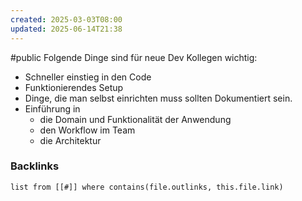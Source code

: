 ```yaml
---
created: 2025-03-03T08:00
updated: 2025-06-14T21:38
---
```

#public
Folgende Dinge sind für neue Dev Kollegen wichtig: 

- Schneller einstieg in den Code
- Funktionierendes Setup
- Dinge, die man selbst einrichten muss sollten Dokumentiert sein. 
- Einführung in 
  - die Domain und Funktionalität der Anwendung
  - den Workflow im Team
  - die Architektur

### Backlinks
```dataview 
list from [[#]] where contains(file.outlinks, this.file.link)
```

